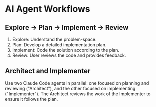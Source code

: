# AI Agent Workflows

## Explore → Plan → Implement → Review

1. Explore: Understand the problem-space.
2. Plan: Develop a detailed implementation plan.
3. Implement: Code the solution according to the plan.
4. Review: User reviews the code and provides feedback.

## Architect and Implementer

Use two Claude Code agents in parallel: one focused on planning and reviewing ("Architect"), and the other focused on implementing ("Implementer").
The Architect reviews the work of the Implementer to ensure it follows the plan.
